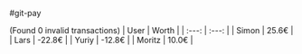 #git-pay

(Found 0 invalid transactions)
| User | Worth |
| :---: | :---: |
| Simon | 25.6€ |
| Lars | -22.8€ |
| Yuriy | -12.8€ |
| Moritz | 10.0€ |
